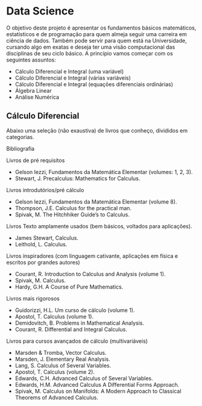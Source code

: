 # Data Science

O objetivo deste projeto é apresentar os fundamentos básicos matemáticos, estatísticos e de programação
para quem almeja seguir uma carreira em ciência de dados. Também pode servir para quem está na Universidade,
cursando algo em exatas e deseja ter uma visão computacional das disciplinas de seu ciclo básico. A princípio
vamos começar com os seguintes assuntos:

* Cálculo Diferencial e Integral (uma variável)
* Cálculo Diferencial e Integral (várias variáveis)
* Cálculo Diferencial e Integral (equações diferenciais ordinárias)
* Álgebra Linear
* Análise Numérica

## Cálculo Diferencial

Abaixo uma seleção (não exaustiva) de livros que conheço, divididos em categorias.

Bibliografia

Livros de pré requisitos
* Gelson Iezzi, Fundamentos da Matemática Elementar (volumes: 1, 2, 3).
* Stewart, J. Precalculus: Mathematics for Calculus.

Livros introdutórios/pré cálculo 
* Gelson Iezzi, Fundamentos da Matemática Elementar (volume 8).
* Thompson, J.E. Calculus for the practical man.
* Spivak, M. The Hitchhiker Guide’s to Calculus.

Livros Texto amplamente usados (bem básicos, voltados para aplicações).
* James Stewart, Calculus.
* Leithold, L. Calculus.

Livros inspiradores (com linguagem cativante, aplicações em física e escritos por grandes autores)
* Courant, R. Introduction to Calculus and Analysis (volume 1).
* Spivak, M. Calculus.
* Hardy, G.H. A Course of Pure Mathematics.

Livros mais rigorosos
* Guidorizzi, H.L. Um curso de cálculo (volume 1).
* Apostol, T. Calculus (volume 1).
* Demidovitch, B. Problems in Mathematical Analysis.
* Courant, R. Differential and Integral Calculus.

Livros para cursos avançados de cálculo (multivariáveis)
* Marsden & Tromba, Vector Calculus.
* Marsden, J. Elementary Real Analysis.
* Lang, S. Calculus of Several Variables.
* Apostol, T. Calculus (volume 2).
* Edwards, C.H. Advanced Calculus of Several Variables.
* Edwards, H.M. Advanced Calculus A Differential Forms Approach.
* Spivak, M. Calculus on Manifolds: A Modern Approach to Classical Theorems of Advanced Calculus.

 
